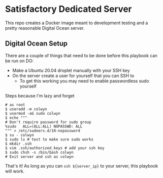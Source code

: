 # Satisfactory Dedicated Server

This repo creates a Docker image meant to development testing and a pretty reasonable Digital Ocean server.

## Digital Ocean Setup

There are a couple of things that need to be done before this playbook can be run on DO:

* Make a Ubuntu 20.04 droplet manually with your SSH key
* On the server create a user for yourself that you can SSH to
  * To get this working you may need to enable passwordless sudo yourself

Steps because I'm lazy and forget

```shell
# as root
$ useradd -m colwyn
$ usermod -aG sudo colwyn
$ echo """
# Don't require password for sudo group
%sudo   ALL=(ALL:ALL) NOPASSWD: ALL
""" > /etc/sudoers.d/10-nopassword
$ su - colwyn
$ sudo ls # test to make sure sudo works
$ mkdir .ssh
$ vim .ssh/authorized_keys # add your ssh key
$ sudo chsh -s /bin/bash colwyn
# Exit server and ssh as colwyn
```

That's it! As long as you can `ssh ${server_ip}` to your server, this playbook will work.
